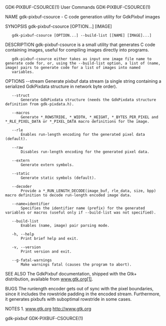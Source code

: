GDK-PIXBUF-CSOURCE(1)                                                                           User Commands                                                                           GDK-PIXBUF-CSOURCE(1)

NAME
       gdk-pixbuf-csource - C code generation utility for GdkPixbuf images

SYNOPSIS
       gdk-pixbuf-csource [OPTION...] [IMAGE]

       gdk-pixbuf-csource [OPTION...] --build-list [[NAME] [IMAGE]...]

DESCRIPTION
       gdk-pixbuf-csource is a small utility that generates C code containing images, useful for compiling images directly into programs.

       gdk-pixbuf-csource either takes as input one image file name to generate code for, or, using the --build-list option, a list of (name, image) pairs to generate code for a list of images into named
       variables.

OPTIONS
       --stream
           Generate pixbuf data stream (a single string containing a serialized GdkPixdata structure in network byte order).

       --struct
           Generate GdkPixdata structure (needs the GdkPixdata structure definition from gdk-pixdata.h).

       --macros
           Generate *_ROWSTRIDE, *_WIDTH, *_HEIGHT, *_BYTES_PER_PIXEL and *_RLE_PIXEL_DATA or *_PIXEL_DATA macro definitions for the image.

       --rle
           Enables run-length encoding for the generated pixel data (default).

       --raw
           Disables run-length encoding for the generated pixel data.

       --extern
           Generate extern symbols.

       --static
           Generate static symbols (default).

       --decoder
           Provide a *_RUN_LENGTH_DECODE(image_buf, rle_data, size, bpp) macro definition to decode run-length encoded image data.

       --name=identifier
           Specifies the identifier name (prefix) for the generated variables or macros (useful only if --build-list was not specified).

       --build-list
           Enables (name, image) pair parsing mode.

       -h, --help
           Print brief help and exit.

       -v, --version
           Print version and exit.

       --g-fatal-warnings
           Make warnings fatal (causes the program to abort).

SEE ALSO
       The GdkPixbuf documentation, shipped with the Gtk+ distribution, available from www.gtk.org[1].

BUGS
       The runlength encoder gets out of sync with the pixel boundaries, since it includes the rowstride padding in the encoded stream. Furthermore, it generates pixbufs with suboptimal rowstride in some
       cases.

NOTES
        1. www.gtk.org
           http://www.gtk.org

gdk-pixbuf                                                                                                                                                                              GDK-PIXBUF-CSOURCE(1)
